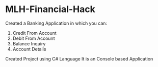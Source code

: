 # MLH-Financial-Hack

Created a Banking Application in which you can:

<ol>
<li>Credit From Account</li>
<li>Debit From Account</li> 
<li>Balance Inquiry</li>
<li>Account Details</li>
</ol>
Created Project using C# Language
It is  an Console based Application
